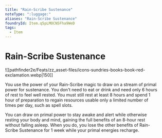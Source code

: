 ```yaml
---
title: "Rain-Scribe Sustenance"
noteType: ":luggage:"
aliases: "Rain-Scribe Sustenance"
foundryId: Item.q5pLMOCN5Fha9WeD
tags:
  - Item
---
```


# Rain-Scribe Sustenance
![[pathfinder2e/Feats/zz_asset-files/icons-sundries-books-book-red-exclamation.webp|150]]

You use the power of your Rain-Scribe magic to draw on a stream of primal power for sustenance. You don't need to eat or drink and need only 6 hours of rest to feel well rested. You must still rest at least 8 hours and spend 1 hour of preparation to regain resources usable only a limited number of times per day, such as spell slots.

You can draw on primal power to stay awake and alert while otherwise resting your body and mind, gaining the full benefits of an 8-hour rest without falling asleep. When you do, you lose the other benefits of Rain- Scribe Sustenance for 1 week while your primal energies recharge.
